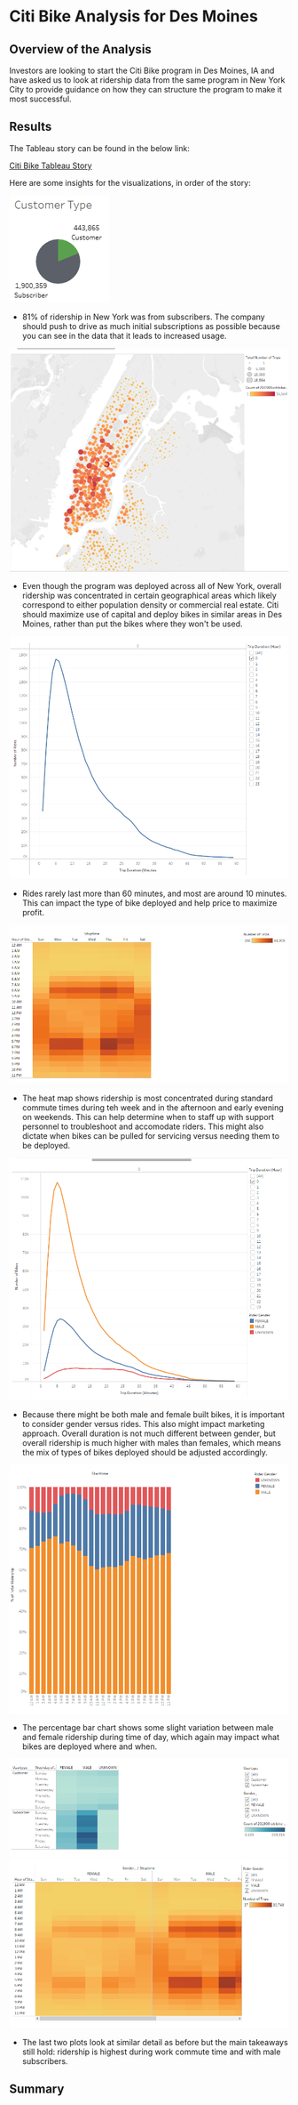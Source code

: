 # Citi Bike Analysis for Des Moines

## Overview of the Analysis
Investors are looking to start the Citi Bike program in Des Moines, IA and have asked us to look at ridership data from the same program in New York City to provide guidance on how they can structure the program to make it most successful.

## Results
The Tableau story can be found in the below link:  

[Citi Bike Tableau Story](https://public.tableau.com/app/profile/christopher.cornelius/viz/Module_15_Challenge_16740908262150/CitiBikeRidershipStory?publish=yes)

Here are some insights for the visualizations, in order of the story:

![Image](/Resources/i1.png)
- 81% of ridership in New York was from subscribers.  The company should push to drive as much initial subscriptions as possible because you can see in the data that it leads to increased usage.

![Image](/Resources/i2.png)
- Even though the program was deployed across all of New York, overall ridership was concentrated in certain geographical areas which likely correspond to either population density or commercial real estate.  Citi should maximize use of capital and deploy bikes in similar areas in Des Moines, rather than put the bikes where they won't be used.

![Image](/Resources/i3.png)
- Rides rarely last more than 60 minutes, and most are around 10 minutes.  This can impact the type of bike deployed and help price to maximize profit.

![Image](/Resources/i4.png)
- The heat map shows ridership is most concentrated during standard commute times during teh week and in the afternoon and early evening on weekends.  This can help determine when to staff up with support personnel to troubleshoot and accomodate riders.  This might also dictate when bikes can be pulled for servicing versus needing them to be deployed.

![Image](/Resources/i5.png)
- Because there might be both male and female built bikes, it is important to consider gender versus rides.  This also might impact marketing approach.  Overall duration is not much different between gender, but overall ridership is much higher with males than females, which means the mix of types of bikes deployed should be adjusted accordingly.

![Image](/Resources/i6.png)
- The percentage bar chart shows some slight variation between male and female ridership during time of day, which again may impact what bikes are deployed where and when.

![Image](/Resources/i7.png)
![Image](/Resources/i8.png)
- The last two plots look at similar detail as before but the main takeaways still hold: ridership is highest during work commute time and with male subscribers.

## Summary
